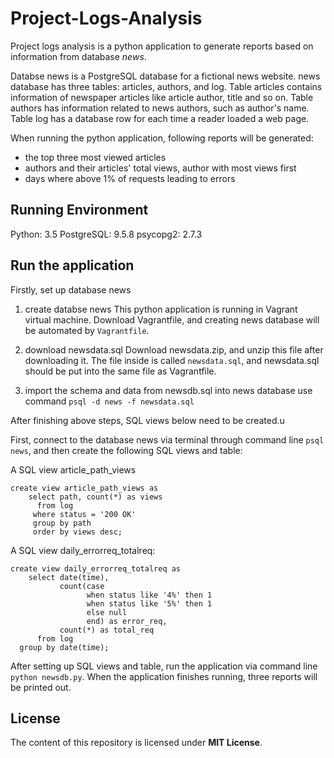 # Project-Logs-Analysis
Project logs analysis is a python application to generate reports based on information from database *news*.

Databse news is a PostgreSQL database for a fictional news website. news database has three tables:
articles, authors, and log.  Table articles contains information of newspaper articles like article author, title and so on.  Table authors has information related to news authors, such as author's name. Table log has a database row for each time a reader loaded a web page.

When running the python application, following reports will be generated:
* the top three most viewed articles
* authors and their articles' total views, author with most views first
* days where above 1% of requests leading to errors

## Running Environment
Python: 3.5
PostgreSQL: 9.5.8
psycopg2: 2.7.3


## Run the application

Firstly, set up database news
1. create databse news
This python application is running in Vagrant virtual machine.  Download Vagrantfile, and creating news database will be automated by `Vagrantfile`.

2. download newsdata.sql
Download newsdata.zip, and unzip this file after downloading it.  The file inside is called `newsdata.sql`, and newsdata.sql should be put into the same file as Vagrantfile.

3. import the schema and data from newsdb.sql into news database
use command `psql -d news -f newsdata.sql`

After finishing above steps, SQL views below need to be created.u
  

First, connect to the database news via terminal through command line `psql news`, and then create the following SQL views and table:

A SQL view article_path_views
```
create view article_path_views as
    select path, count(*) as views
      from log
     where status = '200 OK'
     group by path
     order by views desc;
```


A SQL view daily_errorreq_totalreq:
```
create view daily_errorreq_totalreq as 
    select date(time),
           count(case 
                 when status like '4%' then 1
                 when status like '5%' then 1 
                 else null 
                 end) as error_req, 
           count(*) as total_req 
      from log 
  group by date(time);
```


After setting up SQL views and table, run the application via command line `python newsdb.py`.  When the application finishes running, three reports will be printed out.

## License
The content of this repository is licensed under **MIT License**.